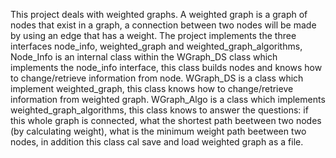 This project deals with weighted graphs.
A weighted graph is a graph of nodes that exist in a graph, a connection between two nodes will be made by using an edge that has a weight.
The project implements the three interfaces node_info, weighted_graph and weighted_graph_algorithms,
Node_Info is an internal class within the WGraph_DS class which implements the node_info interface,
this class builds nodes and knows how to change/retrieve information from node.
WGraph_DS is a class which implement weighted_graph, this class knows how to change/retrieve information from weighted graph.
WGraph_Algo is a class which implements weighted_graph_algorithms, this class knows to answer the questions: if this whole graph is connected, what the shortest
path beetween two nodes (by calculating weight), what is the minimum weight path beetween two nodes, in addition this class cal save and load weighted graph
as a file.
